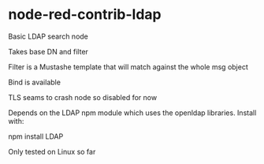 node-red-contrib-ldap
=====================

Basic LDAP search node

Takes base DN and filter

Filter is a Mustashe template that will match against the whole msg object

Bind is available

TLS seams to crash node so disabled for now

Depends on the LDAP npm module which uses the openldap libraries. Install with:

npm install LDAP

Only tested on Linux so far

